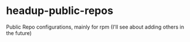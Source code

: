 # headup-public-repos
Public Repo configurations, mainly for rpm (I'll see about adding others in the future)
